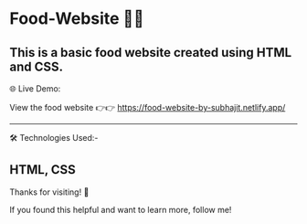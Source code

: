 # Food-Website  🍿🍿

This is a basic food website created using HTML and CSS. 
------
🌐 Live Demo:

View the food website 👉👉 https://food-website-by-subhajit.netlify.app/    

------
 🛠 Technologies Used:-
 
HTML, CSS
--------
Thanks for visiting! 🌟

If you found this helpful and want to learn more, follow me!
